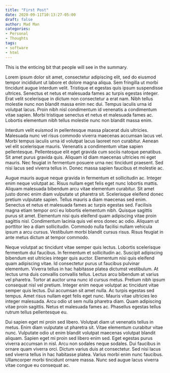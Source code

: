 ```yaml
---
title: "First Post"
date: 2020-09-11T10:13:27-05:00
draft: false
author: Mad Man
categories:
- Personal
- Thoughts
tags:
- software
- html
---
```


This is the enticing bit that people will see in the summary.

<!--more-->

Lorem ipsum dolor sit amet, consectetur adipiscing elit, sed do eiusmod tempor incididunt ut labore et dolore magna aliqua. Sem fringilla ut morbi tincidunt augue interdum velit. Tristique et egestas quis ipsum suspendisse ultrices. Senectus et netus et malesuada fames ac turpis egestas integer. Erat velit scelerisque in dictum non consectetur a erat nam. Nibh tellus molestie nunc non blandit massa enim nec dui. Tempus iaculis urna id volutpat lacus. Proin nibh nisl condimentum id venenatis a condimentum vitae sapien. Morbi tristique senectus et netus et malesuada fames ac. Lobortis elementum nibh tellus molestie nunc non blandit massa enim.

Interdum velit euismod in pellentesque massa placerat duis ultricies. Malesuada nunc vel risus commodo viverra maecenas accumsan lacus vel. Morbi tempus iaculis urna id volutpat lacus laoreet non curabitur. Aenean vel elit scelerisque mauris. Venenatis a condimentum vitae sapien pellentesque. Pellentesque elit eget gravida cum sociis natoque penatibus. Sit amet purus gravida quis. Aliquam id diam maecenas ultricies mi eget mauris. Nec feugiat in fermentum posuere urna nec tincidunt praesent. Sed nisi lacus sed viverra tellus in. Donec massa sapien faucibus et molestie ac.

Augue mauris augue neque gravida in fermentum et sollicitudin ac. Integer enim neque volutpat ac. Risus nullam eget felis eget nunc lobortis mattis. Aliquam malesuada bibendum arcu vitae elementum curabitur. Sit amet justo donec enim diam vulputate ut pharetra sit. Scelerisque eleifend donec pretium vulputate sapien. Tellus mauris a diam maecenas sed enim. Senectus et netus et malesuada fames ac turpis egestas sed. Facilisis magna etiam tempor orci eu lobortis elementum nibh. Quisque sagittis purus sit amet. Elementum nisi quis eleifend quam adipiscing vitae proin sagittis nisl. Condimentum lacinia quis vel eros donec ac odio. Aliquam ut porttitor leo a diam sollicitudin. Commodo nulla facilisi nullam vehicula ipsum a arcu cursus. Vestibulum morbi blandit cursus risus. Risus feugiat in ante metus dictum at tempor commodo.

Neque volutpat ac tincidunt vitae semper quis lectus. Lobortis scelerisque fermentum dui faucibus. In fermentum et sollicitudin ac. Suscipit adipiscing bibendum est ultricies integer quis auctor. Elementum nisi quis eleifend quam adipiscing vitae. Id consectetur purus ut faucibus pulvinar elementum. Viverra tellus in hac habitasse platea dictumst vestibulum. At lectus urna duis convallis convallis tellus. Lectus arcu bibendum at varius vel pharetra. Tortor at auctor urna nunc id cursus metus. Pretium nibh ipsum consequat nisl vel pretium. Integer enim neque volutpat ac tincidunt vitae semper quis lectus. Dui accumsan sit amet nulla. Ac turpis egestas sed tempus. Amet risus nullam eget felis eget nunc. Mauris vitae ultricies leo integer malesuada. Arcu odio ut sem nulla pharetra diam. Quam adipiscing vitae proin sagittis. Netus et malesuada fames ac. Phasellus egestas tellus rutrum tellus pellentesque eu.

Dui sapien eget mi proin sed libero. Volutpat diam ut venenatis tellus in metus. Enim diam vulputate ut pharetra sit. Vitae elementum curabitur vitae nunc. Vulputate odio ut enim blandit volutpat maecenas volutpat blandit aliquam. Sapien eget mi proin sed libero enim sed. Eget egestas purus viverra accumsan in nisl. Arcu non sodales neque sodales. Dui faucibus in ornare quam viverra orci. Dictum varius duis at consectetur. Sed nisi lacus sed viverra tellus in hac habitasse platea. Varius morbi enim nunc faucibus. Ullamcorper morbi tincidunt ornare massa. Nunc sed augue lacus viverra vitae congue eu consequat ac.
